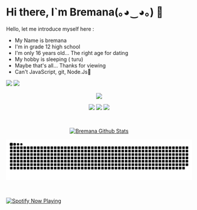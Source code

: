 

# Hi there, I`m Bremana(｡◕‿◕｡) 👋



Hello, let me introduce myself here :
- My Name is bremana
- I'm in grade 12 high school
- I'm only 16 years old... The right age for dating
- My hobby is sleeping ( turu) 
- Maybe that's all... Thanks for viewing
- Can't JavaScript, git, Node.Js🗿

[<img src="https://img.shields.io/badge/whatsapp-%808080.svg?&style=for-the-badge&logo=whatsapp&logoColor=white">](https://wa.me/6281366391843)
[<img src="https://img.shields.io/badge/instagram-%23E4405F.svg?&style=for-the-badge&logo=instagram&logoColor=white">](https://instagram.com/bremana404)


<p align="center"> <a href="//Instagram.com/synchyper"><img align="center" src="https://cardivo.vercel.app/api?name=「 Everything will be daijoubu 」&description=Hi,%20i%27m%20Bremana%20and%20i%27m%20just%20a%20newbie%20programmer%20Nice%20to%20meet%20you%20%F0%9F%91%8B&image=https://camo.githubusercontent.com/e2b3a573ee340cb7b3ee273b5ac7a680650f5ef9bb9b26abdb2628510cccbbb4/68747470733a2f2f692e6962622e636f2f36797136747a622f776562622e6a7067&usqp=CAU&backgroundColor=%23ecf0f1&instagram=bremana404&github=bremana&pattern=ticTacToe&colorPattern=%23eaeaea&site="/></a> </p>

<p align="center">
  <img src="https://img.shields.io/badge/-JavaScript-black?style=flat-square&logo=javascript" />
  <img src="https://img.shields.io/badge/-Node.js-black?style=flat-square&logo=Node.js" />
  <img src="https://img.shields.io/badge/-Git-black?style=flat-square&logo=git" />
 </p>
<br>
<a align="center" href="https://github.com/SyncHyper5/">

![ Bremana Github Stats ](https://bad-apple-github-readme.vercel.app/api?show_bg=1&username=Bremana)


![github contribution grid snake animation](https://raw.githubusercontent.com/hoc081098/hoc081098/output/github-contribution-grid-snake.svg)

</a>

<br>

</p>

<p align="center">

  <a href="https://open.spotify.com/track/4bNvS25ZVMCvLHEUV87mp4?si=yb1PaPVnRgiTYedy8r6i_g&utm_source=copy-link&context=spotify%3Aplaylist%3A37i9dQZF1EIVoBTSiHHsdx&dl_branch=1" target="_blank"><img src="https://now-playing-on-spotify.vercel.app/api/spotify" alt="Spotify Now Playing" width="350"/></a>

</p>
